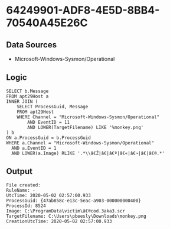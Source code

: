 # 64249901-ADF8-4E5D-8BB4-70540A45E26C

## Data Sources
* Microsoft-Windows-Sysmon/Operational<br>

## Logic

```
SELECT b.Message
FROM apt29Host a
INNER JOIN (
    SELECT ProcessGuid, Message
    FROM apt29Host
    WHERE Channel = "Microsoft-Windows-Sysmon/Operational"
        AND EventID = 11
        AND LOWER(TargetFilename) LIKE '%monkey.png'
) b
ON a.ProcessGuid = b.ProcessGuid
WHERE a.Channel = "Microsoft-Windows-Sysmon/Operational"
  AND a.EventID = 1
  AND LOWER(a.Image) RLIKE '.*\\â€Ž|â€|â€ª|â€«|â€¬|â€|â€®.*'

```

## Output

```
File created:
RuleName: -
UtcTime: 2020-05-02 02:57:00.933
ProcessGuid: {47ab858c-e13c-5eac-a903-000000000400}
ProcessId: 8524
Image: C:\ProgramData\victim\â€®cod.3aka3.scr
TargetFilename: C:\Users\pbeesly\Downloads\monkey.png
CreationUtcTime: 2020-05-02 02:57:00.933  
```